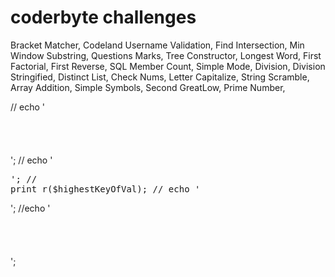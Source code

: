# coderbyte challenges
Bracket Matcher,
Codeland Username Validation,
Find Intersection,
Min Window Substring,
Questions Marks,
Tree Constructor,
Longest Word,
First Factorial,
First Reverse,
SQL Member Count,
Simple Mode,
Division,
Division Stringified,
Distinct List,
Check Nums,
Letter Capitalize,
String Scramble,
Array Addition,
Simple Symbols,
Second GreatLow,
Prime Number,






































//        echo '<br><br><br><br><br>';
//        echo '<pre>';
//        print_r($highestKeyOfVal);
//        echo '</pre>';
//echo '<br><br><br><br><br>';
